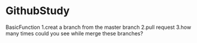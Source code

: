 # GithubStudy
BasicFunction
1.creat a branch from the master branch
2.pull request
3.how many times could you see while merge these branches?
